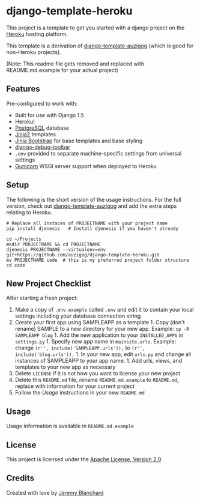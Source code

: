 # django-template-heroku

This project is a template to get you started with a django project on the [Heroku](http://www.heroku.com/) hosting platform.

This template is a derivation of [django-template-auzigog](http://github.com/auzigog/django-template-auzigog) (which is good for non-Heroku projects).

(Note: This readme file gets removed and replaced with README.md.example for your actual project)

## Features
Pre-configured to work with:

  * Built for use with Django 1.5
  * Heroku!
  * [PostgreSQL](http://www.postgresql.org/) database
  * [Jinja2](http://jinja.pocoo.org/docs/) templates
  * [Jinja Bootstrap](http://github.com/auzigog/jinja-bootstrap/) for base templates and base styling
  * [django-debug-toolbar](http://github.com/django-debug-toolbar/django-debug-toolbar)
  * `.env` provided to separate machine-specific settings from universal settings
  * [Gunicorn](http://gunicorn.org/) WSGI server support when deployed to Heroku

## Setup
The following is the short version of the usage instructions. For the full version, check out [django-template-auzigog](http://github.com/auzigog/django-template-auzigog) and add the extra steps relating to Heroku.

    # Replace all instaces of PROJECTNAME with your project name
    pip install djenesis   # Install djenesis if you haven't already

    cd ~/Projects
    mkdir PROJECTNAME && cd PROJECTNAME
    djenesis PROJECTNAME --virtualenv=env git+https://github.com/auzigog/django-template-heroku.git
    mv PROJECTNAME code  # this is my preferred project folder structure
    cd code


## New Project Checklist
After starting a fresh project:

  1. Make a copy of `.env.example` called `.env` and edit it to contain your local settings including your database connection string
  1. Create your first app using SAMPLEAPP as a template
    1. Copy (don't rename) SAMPLE to a new directory for your new app. Example: `cp -R SAMPLEAPP blog`
    1. Add the new application to your `INSTALLED_APPS` in `settings.py`
    1. Specify new app name in `mainsite.urls`. Example: change `(r'', include('SAMPLEAPP.urls')),` to `(r'', include('blog.urls')),`
    1. In your new app, edit `urls.py` and change all instances of SAMPLEAPP to your app name.
    1. Add urls, views, and templates to your new app as necessary
  1. Delete `LICENSE` if it is not how you want to license your new project
  1. Delete this `README.md` file, rename `README.md.example` to `README.md`, replace with information for your current project
  1. Follow the *Usage* instructions in your new `README.md`


## Usage
Usage information is available in `README.md.example`


## License
This project is licensed under the [Apache License, Version 2.0](http://www.apache.org/licenses/LICENSE-2.0)


## Credits
Created with love by [Jeremy Blanchard](http://blanchardjeremy.com)